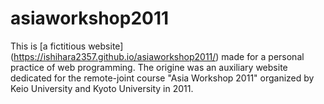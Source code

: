 # asiaworkshop2011
This is [a fictitious website] (https://ishihara2357.github.io/asiaworkshop2011/) made for a personal practice of web programming.
The origine was an auxiliary website dedicated for the remote-joint course "Asia Workshop 2011" organized by Keio University and Kyoto University in 2011.
